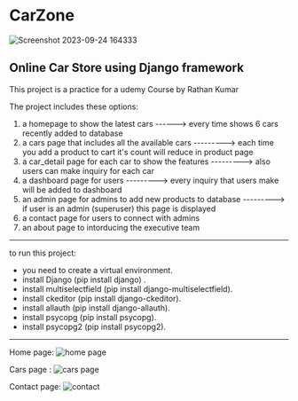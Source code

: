 # CarZone

![Screenshot 2023-09-24 164333](https://github.com/Mobin-Thz/CarZone/assets/130587401/cbddb390-3fde-41fe-a239-1304b56b4bac)

Online Car Store using Django framework
----------------------------------------
This project is a practice for a udemy Course by Rathan Kumar

The project includes these options:
1. a homepage to show the latest cars ------> every time shows 6 cars recently added to database
2. a cars page that includes all the available cars  ---------> each time you add a product to cart it's count will reduce in product page
3. a car_detail page for each car to show the features ---------> also users can make inquiry for each car
4. a dashboard page for users ---------> every inquiry that users make will be added to dashboard
5. an admin page for admins to add new products to database ---------> if user is an admin (superuser) this page is displayed
6. a contact page for users to connect with admins
7. an about page to intorducing the executive team 


-----------------------------------------
to run this project:

- you need to create a virtual environment.
- install Django (pip install django) .
- install multiselectfield (pip install django-multiselectfield).
- install ckeditor (pip install django-ckeditor).
- install allauth (pip install django-allauth).
- install psycopg (pip install psycopg).
- install psycopg2 (pip install psycopg2).

-----------------------------------------

Home page:
![home page](https://github.com/Mobin-Thz/CarZone/assets/130587401/95d5ab49-a9b2-4c22-9eb2-c94a5ccd91ed)


Cars page :
![cars page](https://github.com/Mobin-Thz/CarZone/assets/130587401/cdfc37c4-c146-4b37-9443-2273781c6c27)

Contact page:
![contact](https://github.com/Mobin-Thz/CarZone/assets/130587401/e0e09757-53a7-4960-afed-d559442025c8)

